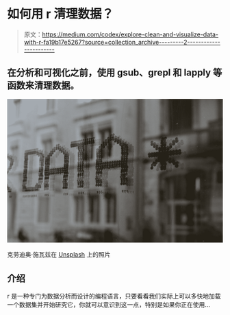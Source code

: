 # 如何用 r 清理数据？

> 原文：<https://medium.com/codex/explore-clean-and-visualize-data-with-r-fa19b17e5267?source=collection_archive---------2----------------------->

## 在分析和可视化之前，使用 gsub、grepl 和 lapply 等函数来清理数据。

![](img/c15cad77ed8f8fe4f9f0b2c7180b4af6.png)

克劳迪奥·施瓦兹在 [Unsplash](https://unsplash.com?utm_source=medium&utm_medium=referral) 上的照片

## 介绍

r 是一种专门为数据分析而设计的编程语言，只要看看我们实际上可以多快地加载一个数据集并开始研究它，你就可以意识到这一点，特别是如果你正在使用…